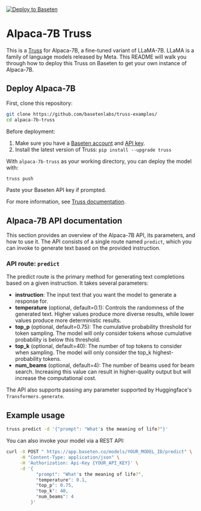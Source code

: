 [![Deploy to Baseten](https://user-images.githubusercontent.com/2389286/236301770-16f46d4f-4e23-4db5-9462-f578ec31e751.svg)](https://app.baseten.co/explore/alpaca)

# Alpaca-7B Truss

This is a [Truss](https://truss.baseten.co/) for Alpaca-7B, a fine-tuned variant of LLaMA-7B. LLaMA is a family of language models released by Meta. This README will walk you through how to deploy this Truss on Baseten to get your own instance of Alpaca-7B.
## Deploy Alpaca-7B

First, clone this repository:

```sh
git clone https://github.com/basetenlabs/truss-examples/
cd alpaca-7b-truss
```

Before deployment:

1. Make sure you have a [Baseten account](https://app.baseten.co/signup) and [API key](https://app.baseten.co/settings/account/api_keys).
2. Install the latest version of Truss: `pip install --upgrade truss`

With `alpaca-7b-truss` as your working directory, you can deploy the model with:

```sh
truss push
```

Paste your Baseten API key if prompted.

For more information, see [Truss documentation](https://truss.baseten.co).

## Alpaca-7B API documentation
This section provides an overview of the Alpaca-7B API, its parameters, and how to use it. The API consists of a single route named  `predict`, which you can invoke to generate text based on the provided instruction.

### API route: `predict`
The predict route is the primary method for generating text completions based on a given instruction. It takes several parameters:

- __instruction__: The input text that you want the model to generate a response for.
- __temperature__ (optional, default=0.1): Controls the randomness of the generated text. Higher values produce more diverse results, while lower values produce more deterministic results.
- __top_p__ (optional, default=0.75): The cumulative probability threshold for token sampling. The model will only consider tokens whose cumulative probability is below this threshold.
- __top_k__ (optional, default=40): The number of top tokens to consider when sampling. The model will only consider the top_k highest-probability tokens.
- __num_beams__ (optional, default=4): The number of beams used for beam search. Increasing this value can result in higher-quality output but will increase the computational cost.

The API also supports passing any parameter supported by Huggingface's `Transformers.generate`.

## Example usage

```sh
truss predict -d '{"prompt": "What's the meaning of life?"}'
```

You can also invoke your model via a REST API:

```sh
curl -X POST " https://app.baseten.co/models/YOUR_MODEL_ID/predict" \
     -H "Content-Type: application/json" \
     -H 'Authorization: Api-Key {YOUR_API_KEY}' \
     -d '{
           "prompt": "What's the meaning of life?",
           "temperature": 0.1,
           "top_p": 0.75,
           "top_k": 40,
           "num_beams": 4
         }'

```
